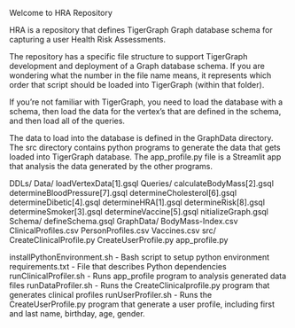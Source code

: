 Welcome to HRA Repository


HRA is a repository that defines TigerGraph Graph database schema for capturing a user Health Risk Assessments.

The repository has a specific file structure to support TigerGraph development and deployment of a Graph database schema. If you are wondering what the number in the file name means, it represents which order that script should be loaded into TigerGraph (within that folder).

If you’re not familiar with TigerGraph, you need to load the database with a schema, then load the data for the vertex’s that are defined in the schema, and then load all of the queries.

The data to load into the database is defined in the GraphData directory. The src directory contains python programs to generate the data that gets loaded into TigerGraph database. The app_profile.py file is a Streamlit app that analysis the data generated by the other programs.

DDLs/
Data/
    loadVertexData[1].gsql
Queries/
    calculateBodyMass[2].gsql
    determineBloodPressure[7].gsql
    determineCholesterol[6].gsql
    determineDibetic[4].gsql
    determineHRA[1].gsql
    determineRisk[8].gsql
    determineSmoker[3].gsql
    determineVaccine[5].gsql
    nitializeGraph.gsql
Schema/
    defineSchema.gsql
GraphData/
    BodyMass-Index.csv
    ClinicalProfiles.csv
    PersonProfiles.csv
    Vaccines.csv
src/
    CreateClinicalProfile.py
    CreateUserProfile.py
    app_profile.py

installPythonEnvironment.sh - Bash script to setup python environment
requirements.txt - File that describes Python dependencies
runClinicalProfiler.sh - Runs app_profile program to analysis generated data files
runDataProfiler.sh - Runs the CreateClinicalprofile.py program that generates clinical profiles
runUserProfiler.sh - Runs the CreateUserProfile.py program that generate a user profile, including first and last name, birthday, age, gender.

